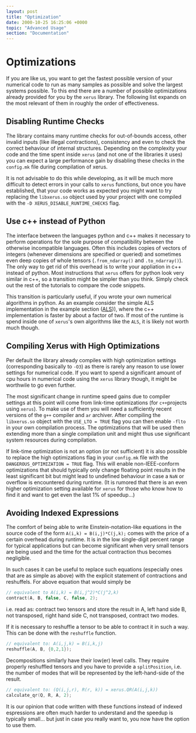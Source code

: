 ```yaml
---
layout: post
title: "Optimization"
date: 2000-10-25 16:25:06 +0000
topic: "Advanced Usage"
section: "Documentation"
---
```



# Optimizations

If you are like us, you want to get the fastest possible version of your numerical code to run as many samples as possible and
solve the largest systems possible. To this end there are a number of possible optimizations already provided for you by the 
`xerus` library. The following list expands on the most relevant of them in roughly the order of effectiveness.

## Disabling Runtime Checks
The library contains many runtime checks for out-of-bounds access, other invalid inputs (like illegal contractions), consistency
and even to check the correct behaviour of internal structures. Depending on the complexity your code and the time spent inside
`xerus` (and not one of the libraries it uses) you can expect a large performance gain by disabling these checks in the `config.mk`
file during compilation of xerus.

It is not advisable to do this while developing, as it will be much more difficult to detect errors in your calls to `xerus`
functions, but once you have established, that your code works as expected you might want to try replacing the `libxerus.so` object
used by your project with one compiled with the `-D XERUS_DISABLE_RUNTIME_CHECKS` flag.

## Use c++ instead of Python
The interface between the languages python and c++ makes it necessary to perform operations for the sole purpose of compatibility
between the otherwise incompatible languages. Often this includes copies of vectors of integers (whenever dimensions are specified
or queried) and sometimes even deep copies of whole tensors (`.from_ndarray()` and `.to_ndarray()`). The only way to get rid of
this overhead is to write your appliation in c++ instead of python. Most instructions that `xerus` offers for python look very
similar in c++, so a transition might be simpler than you think. Simply check out the rest of the tutorials to compare the code
snippets.

This transition is particularly useful, if you wrote your own numerical algorithms in python. As an example consider the simple
ALS implementation in the example section ([ALS](minimal_als))), where the c++ implementation is faster by about a factor of two.
If most of the runtime is spend inside one of `xerus`'s own algorithms like the `ALS`, it is likely not worth much though.

## Compiling Xerus with High Optimizations
Per default the library already compiles with high optimization settings (corresponding basically to `-O3`) as there is rarely
any reason to use lower settings for numerical code. If you want to spend a significant amount of cpu hours in numerical code
using the `xerus` library though, it might be worthwile to go even further.

The most significant change in runtime speed gains due to compiler settings at this point will come from link-time optimizations
(for `c++`projects using `xerus`).
To make use of them you will need a sufficiently recent versions of the `g++` compiler and `ar` archiver. After compiling the
`libxerus.so` object with the `USE_LTO = TRUE` flag you can then enable `-flto` in your own compilation process. The optimizations
that will be used then extending more than a single compilation unit and might thus use significant system resources during 
compilation.

If link-time optimization is not an option (or not sufficient) it is also possible to replace the high optimizations flag in your
`config.mk` file with the `DANGEROUS_OPTIMIZATION = TRUE` flag. This will enable non-IEEE-conform optimizations that should
typically only change floating point results in the least significant bit but might lead to undefined behaviour in case a `NaN`
or overflow is encountered during runtime. (It is rumored that there is an even higher optimization setting available for `xerus`
for those who know how to find it and want to get even the last 1% of speedup...)


## Avoiding Indexed Expressions
The comfort of being able to write Einstein-notation-like equations in the source code of the form `A(i,k) = B(i,j)*C(j,k);` 
comes with the price of a certain overhead during runtime. It is in the low single-digit percent range for typical applications
but can become significant when very small tensors are being used and the time for the actual contraction thus becomes negligible.

In such cases it can be useful to replace such equations (especially ones that are as simple as above) with the explicit statement 
of contractions and reshuffels. For above equation that would simply be
~~~ cpp
// equivalent to A(i,k) = B(i,j^2)*C(j^2,k)
contract(A, B, false, C, false, 2);
~~~
i.e. read as: contract two tensors and store the result in A, left hand side B, not transposed, right hand side C, not transposed, contract two modes.

If it is necessary to reshuffle a tensor to be able to contract it in such a way. This can be done
with the `reshuffle` function.
~~~ cpp
// equivalent to: A(i,j,k) = B(i,k,j)
reshuffle(A, B, {0,2,1});
~~~

Decompositions similarly have their low(er) level calls. They require properly reshuffled tensors and you have to provide a
`splitPosition`, i.e. the number of modes that will be represented by the left-hand-side of the result.
~~~ cpp
// equivalent to: (Q(i,j,r), R(r, k)) = xerus.QR(A(i,j,k))
calculate_qr(Q, R, A, 2);
~~~

It is our opinion that code written with these functions instead of indexed espressions are often much harder to understand
and the speedup is typically small... but just in case you really want to, you now have the option to use them.

